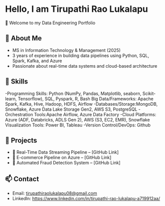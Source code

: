 # Hello, I am Tirupathi Rao Lukalapu

👋 Welcome to my Data Engineering Portfolio

## 🚀 About Me
- MS in Information Technology & Management (2025)
- 3 years of experience in building data pipelines using Python, SQL, Spark, Kafka, and Azure
- Passionate about real-time data systems and cloud-based architecture

## 🧠 Skills
-Programming Skills: Python (NumPy, Pandas, Matplotlib, seaborn, Scikit-learn, Tensorflow), SQL, Pyspark, R, Bash Big Data/Frameworks: Apache Spark, Kafka, Hive, Hadoop, HDFS, Airflow
-Databases/Storage:MongoDB, Snowflake, Azure Data Lake Storage Gen2, AWS S3, PostgreSQL
-Orchestration Tools:Apache Airflow, Azure Data Factory
-Cloud Platforms: Azure (ADF, Databricks, ADLS Gen 2), AWS (S3, EC2, EMR), Snowflake Visualization Tools: Power BI, Tableau
-Version Control/DevOps: Github

## 📂 Projects
- 🔹 Real-Time Data Streaming Pipeline – [GitHub Link]
- 🔹 E-commerce Pipeline on Azure – [GitHub Link]
- 🔹 Automated Fraud Detection System – [GitHub Link]

## 📫 Contact
- Email: tirupathiraolukalapu08@gmail.com
- LinkedIn: https://www.linkedin.com/in/tirupathi-rao-lukalapu-a719912aa/
